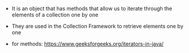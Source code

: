- It is an object that has methods that allow us to iterate through the elements of a collection one by one
- They are used in the Collection Framework to retrieve elements one by one

- for methods: https://www.geeksforgeeks.org/iterators-in-java/
